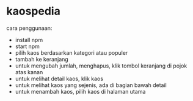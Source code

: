 # kaospedia

cara penggunaan:
- install npm
- start npm
- pilih kaos berdasarkan kategori atau populer
- tambah ke keranjang
- untuk mengubah jumlah, menghapus, klik tombol keranjang di pojok atas kanan
- untuk melihat detail kaos, klik kaos
- untuk melihat kaos yang sejenis, ada di bagian bawah detail
- untuk menambah kaos, pilih kaos di halaman utama
